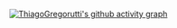 [![ThiagoGregorutti's github activity graph](https://github-readme-activity-graph.vercel.app/graph?username=Gioh&theme=high-contrast)](https://github.com/ThiagoGregorutti/github-readme-activity-graph)
